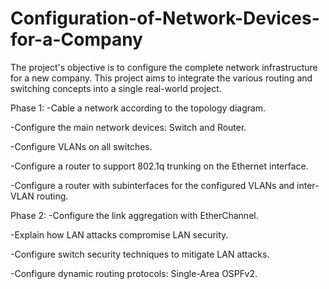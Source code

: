 # Configuration-of-Network-Devices-for-a-Company
The project's objective is to configure the complete network infrastructure for a new company. This project aims to integrate the various routing and switching concepts into a single real-world project.

Phase 1:
-Cable a network according to the topology diagram.

-Configure the main network devices: Switch and Router.

-Configure VLANs on all switches.

-Configure a router to support 802.1q trunking on the Ethernet interface.

-Configure a router with subinterfaces for the configured VLANs and inter-VLAN routing.

Phase 2:
-Configure the link aggregation with EtherChannel.

-Explain how LAN attacks compromise LAN security.

-Configure switch security techniques to mitigate LAN attacks.

-Configure dynamic routing protocols: Single-Area OSPFv2.
